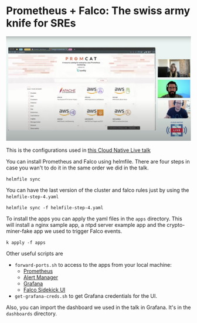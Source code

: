 # Prometheus + Falco: The swiss army knife for SREs

![screenshot taken from the youtube video](.screenshot/Falco+Prometheus-Talk.png)

This is the configurations used in [this Cloud Native Live talk](https://www.youtube.com/live/AeeXSm0Zzfk?feature=share)

You can install Prometheus and Falco using helmfile. There are four steps in case you wan't to do it in the same order we did in the talk.

```
helmfile sync
```

You can have the last version of the cluster and falco rules just by using the `helmfile-step-4.yaml`


```
helmfile sync -f helmfile-step-4.yaml
```

To install the apps you can apply the yaml files in the `apps` directory. This will install a nginx sample app, a ntpd server example app and the crypto-miner-fake app we used to trigger Falco events.


```
k apply -f apps
```

Other useful scripts are

- `forward-ports.sh` to access to the apps from your local machine:
  - [Prometheus](http://localhost:9090)
  - [Alert Manager](http://localhost:9093)
  - [Grafana](http://localhost:3000)
  - [Falco Sidekick UI](http://localhost:2802)
- `get-grafana-creds.sh` to get Grafana credentials for the UI.

Also, you can import the dashboard we used in the talk in Grafana. It's in the `dashboards` directory. 

